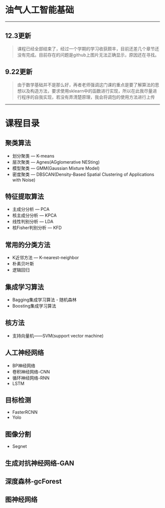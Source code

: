 # 油气人工智能基础<br />
---
## 12.3更新<br />
>课程已经全部结束了，经过一个学期的学习收获颇丰，目前还差几个章节还没有完成。目前存在的问题是github上图片无法正确显示，原因还在寻找。<br />
## 9.22更新<br />
>由于数学基础并不是那么好，再者老师强调这门课的重点是要了解算法的思想以及构造方法，要求使用sklearn中的函数进行实现，所以在此我尽量进行程序的自我实现，若没有弄清楚原理，我会将调包的使用方法进行上传<br />
---
# 课程目录
## 聚类算法<br />
- 划分聚类 — K-means<br />
- 层次聚类 — Agnes(AGglomerative NESting)<br />
- 模型聚类 — GMM(Gaussian Mixture Model)<br />
- 密度聚类 — DBSCAN(Density-Based Spatial Clustering of Applications with Noise)<br />
## 特征提取算法<br />
- 主成分分析 — PCA<br />
- 核主成分分析 — KPCA<br />
- 线性判别分析 — LDA<br />
- 核Fisher判别分析 — KFD<br />
## 常用的分类方法<br />
- K近邻方法 — K-nearest-neighbor<br />
- 朴素贝叶斯<br />
- 逻辑回归<br />
## 集成学习算法<br />
- Bagging集成学习算法 - 随机森林<br />
- Boosting集成学习算法<br />
## 核方法<br />
- 支持向量机——SVM(support vector machine)<br />
## 人工神经网络<br />
- BP神经网络<br />
- 卷积神经网络-CNN<br />
- 循环神经网络-RNN<br />
- LSTM<br />
## 目标检测<br />
- FasterRCNN<br />
- Yolo<br />
## 图像分割<br />
- Segnet<br />
## 生成对抗神经网络-GAN<br />
## 深度森林-gcForest<br />
## 图神经网络<br />

